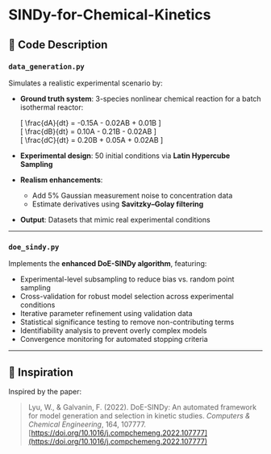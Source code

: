 # SINDy-for-Chemical-Kinetics

## 📂 Code Description

### **`data_generation.py`**
Simulates a realistic experimental scenario by:

- **Ground truth system**: 3-species nonlinear chemical reaction for a batch isothermal reactor:

  \[
  \frac{dA}{dt} = -0.15A - 0.02AB + 0.01B
  \]  
  \[
  \frac{dB}{dt} = 0.10A - 0.21B - 0.02AB
  \]  
  \[
  \frac{dC}{dt} = 0.20B + 0.05A + 0.02AB
  \]

- **Experimental design**: 50 initial conditions via **Latin Hypercube Sampling**
- **Realism enhancements**:
  - Add 5% Gaussian measurement noise to concentration data
  - Estimate derivatives using **Savitzky–Golay filtering**
- **Output**: Datasets that mimic real experimental conditions

---

### **`doe_sindy.py`**
Implements the **enhanced DoE-SINDy algorithm**, featuring:

- Experimental-level subsampling to reduce bias vs. random point sampling
- Cross-validation for robust model selection across experimental conditions
- Iterative parameter refinement using validation data
- Statistical significance testing to remove non-contributing terms
- Identifiability analysis to prevent overly complex models
- Convergence monitoring for automated stopping criteria

---

## 📖 Inspiration
Inspired by the paper:  
> Lyu, W., & Galvanin, F. (2022). DoE-SINDy: An automated framework for model generation and selection in kinetic studies. *Computers & Chemical Engineering*, 164, 107777. [https://doi.org/10.1016/j.compchemeng.2022.107777](https://doi.org/10.1016/j.compchemeng.2022.107777)
